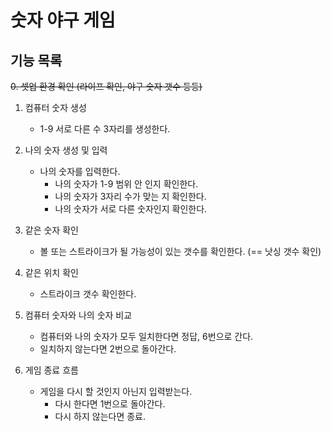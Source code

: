 # 숫자 야구 게임

## 기능 목록
~~0. 셋업 환경 확인 (라이프 확인, 야구 숫자 갯수 등등)~~

1. 컴퓨터 숫자 생성
   - 1-9 서로 다른 수 3자리를 생성한다.


2. 나의 숫자 생성 및 입력
    - 나의 숫자를 입력한다.
        - 나의 숫자가 1-9 범위 안 인지 확인한다.
        - 나의 숫자가 3자리 수가 맞는 지 확인한다.
        - 나의 숫자가 서로 다른 숫자인지 확인한다.


3. 같은 숫자 확인
    - 볼 또는 스트라이크가 될 가능성이 있는 갯수를 확인한다. (== 낫싱 갯수 확인)


4. 같은 위치 확인
    - 스트라이크 갯수 확인한다.


5. 컴퓨터 숫자와 나의 숫자 비교
    - 컴퓨터와 나의 숫자가 모두 일치한다면 정답, 6번으로 간다.
    - 일치하지 않는다면 2번으로 돌아간다.


6. 게임 종료 흐름
    - 게임을 다시 할 것인지 아닌지 입력받는다.
        - 다시 한다면 1번으로 돌아간다.
        - 다시 하지 않는다면 종료.

